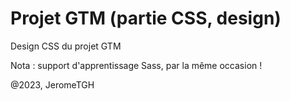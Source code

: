 # Projet GTM (partie CSS, design)

Design CSS du projet GTM

Nota : support d'apprentissage Sass, par la même occasion !

@2023, JeromeTGH
